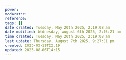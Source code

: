 ```yaml
---
power: 
moderator: 
reference: 
tags: []
date created: Tuesday, May 20th 2025, 2:19:08 am
date modified: Wednesday, August 6th 2025, 2:05:21 am
time created: Tuesday, May 20th 2025, 2:19:08 am
last update: Thursday, August 7th 2025, 9:27:11 pm
created: 2025-05-19T22:19
updated: 2025-08-06T14:15
---
```

